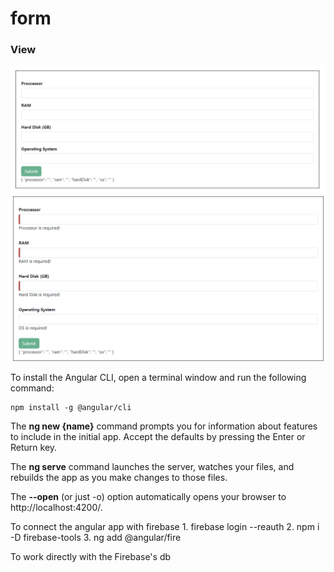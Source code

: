 # form

### View

![form-view](./images/form.png)
![form-required-view](./images/form-required.png)


To install the Angular CLI, open a terminal window and run the following command:

    npm install -g @angular/cli

The **ng new {name}** command prompts you for information about features to include in the initial app. Accept the defaults by pressing the Enter or Return key.

The **ng serve** command launches the server, watches your files, and rebuilds the app as you make changes to those files.

The **--open** (or just -o) option automatically opens your browser to http://localhost:4200/.


To connect the angular app with firebase
1.
    ​firebase login --reauth
2.
    ​npm i -D firebase-tools
3.
    ng add @angular/fire

To work directly with the Firebase's db